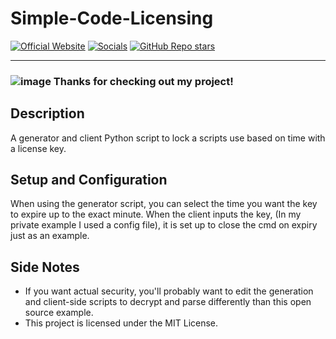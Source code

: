 # Simple-Code-Licensing
[![Official Website](https://img.shields.io/badge/Official%20Website-blujay131.com-blue?style=flat&logo=world&logoColor=white)](https://blujay131.com/)
[![Socials](https://img.shields.io/badge/Socials-linktr.ee/blujay131-purple?style=flat&logo=world&logoColor=white)](https://linktr.ee/blujay_131)
[![GitHub Repo stars](https://img.shields.io/github/stars/BluJay131/Simple-Code-Licensing?style=social)](https://github.com/BluJay131/Simple-Code-Licensing/stargazers)

<hr/>

### ![image](https://github.com/BluJay131/Cost-Effective-Twitch-Controlled-Lights/assets/80910384/346dc2a9-45f3-4372-8e4c-de62a3bc5e3f) Thanks for checking out my project!

## Description

A generator and client Python script to lock a scripts use based on time with a license key.

## Setup and Configuration

When using the generator script, you can select the time you want the key to expire up to the exact minute.
When the client inputs the key, (In my private example I used a config file), it is set up to close the cmd on expiry just as an example.

## Side Notes

- If you want actual security, you'll probably want to edit the generation and client-side scripts to decrypt and parse differently than this open source example.
- This project is licensed under the MIT License.

